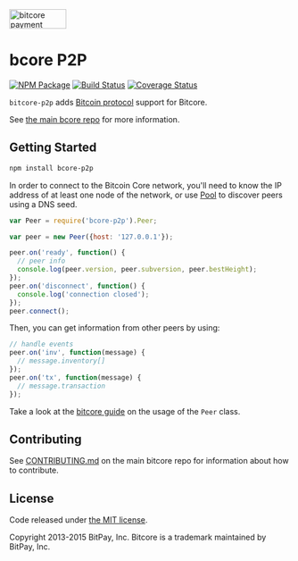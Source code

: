 <img src="http://bitcore.io/css/images/bitcore-p2p.svg" alt="bitcore payment protocol" height="35" width="102">

bcore P2P
=======

[![NPM Package](https://img.shields.io/npm/v/bitcore-p2p.svg?style=flat-square)](https://www.npmjs.org/package/bitcore-p2p)
[![Build Status](https://img.shields.io/travis/bitpay/bitcore-p2p.svg?branch=master&style=flat-square)](https://travis-ci.org/bitpay/bitcore-p2p)
[![Coverage Status](https://img.shields.io/coveralls/bitpay/bitcore-p2p.svg?style=flat-square)](https://coveralls.io/r/bitpay/bitcore-p2p?branch=master)

`bitcore-p2p` adds [Bitcoin protocol](https://en.bitcoin.it/wiki/Protocol_documentation) support for Bitcore.

See [the main bcore repo](https://github.com/bitcoin-cored/bitcore) for more information.

## Getting Started

```sh
npm install bcore-p2p
```
In order to connect to the Bitcoin Core network, you'll need to know the IP address of at least one node of the network, or use [Pool](/docs/pool.md) to discover peers using a DNS seed.

```javascript
var Peer = require('bcore-p2p').Peer;

var peer = new Peer({host: '127.0.0.1'});

peer.on('ready', function() {
  // peer info
  console.log(peer.version, peer.subversion, peer.bestHeight);
});
peer.on('disconnect', function() {
  console.log('connection closed');
});
peer.connect();
```

Then, you can get information from other peers by using:

```javascript
// handle events
peer.on('inv', function(message) {
  // message.inventory[]
});
peer.on('tx', function(message) {
  // message.transaction
});
```

Take a look at the [bitcore guide](http://bitcore.io/guide/peer.html) on the usage of the `Peer` class.

## Contributing

See [CONTRIBUTING.md](https://github.com/bitcoin-cored/bitcore/blob/master/CONTRIBUTING.md) on the main bitcore repo for information about how to contribute.

## License

Code released under [the MIT license](https://github.com/bitcoin-cored/bitcore/blob/master/LICENSE).

Copyright 2013-2015 BitPay, Inc. Bitcore is a trademark maintained by BitPay, Inc.
